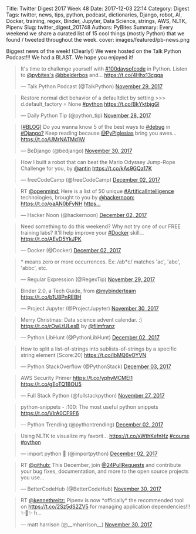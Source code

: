 Title: Twitter Digest 2017 Week 48
Date: 2017-12-03 22:14
Category: Digest
Tags: twitter, news, tips, python, podcast, dictionaries, Django, robot, AI, Docker, training, regex, Binder, Jupyter, Data Science, strings, AWS, NLTK, Pipenv
Slug: twitter_digest_201748
Authors: PyBites
Summary: Every weekend we share a curated list of 15 cool things (mostly Python) that we found / tweeted throughout the week.
cover: images/featured/pb-news.png

Biggest news of the week! (Clearly!) We were hosted on the Talk Python Podcast!!! We had a BLAST. We hope you enjoyed it!

<blockquote class="twitter-tweet"><p>It's time to challenge yourself with <a href="https://twitter.com/search/#100daysofcode" target="_blank">#100daysofcode</a> in Python. Listen to <a href="https://twitter.com/@pybites's" target="_blank">@pybites's</a> <a href="https://twitter.com/@bbelderbos" target="_blank">@bbelderbos</a> and… <a href="https://t.co/4Hhx13cgga" title="https://t.co/4Hhx13cgga" target="_blank">https://t.co/4Hhx13cgga</a></p>— Talk Python Podcast (@TalkPython) <a href="https://twitter.com/TalkPython/status/935953972447318022" data-datetime="2017-11-29T19:29:50+00:00">November 29, 2017</a></blockquote>

<blockquote class="twitter-tweet"><p>Restore normal dict behavior of a defaultdict by setting &gt;&gt;&gt; d.default_factory = None <a href="https://twitter.com/search/#python" target="_blank">#python</a> <a href="https://t.co/BkYktbjgGl" title="https://t.co/BkYktbjgGl" target="_blank">https://t.co/BkYktbjgGl</a></p>— Daily Python Tip (@python_tip) <a href="https://twitter.com/python_tip/status/935439990418477062" data-datetime="2017-11-28T09:27:28+00:00">November 28, 2017</a></blockquote>

<blockquote class="twitter-tweet"><p>[<a href="https://twitter.com/search/#BLOG]" target="_blank">#BLOG]</a> Do you wanna know 5 of the best ways to <a href="https://twitter.com/search/#debug" target="_blank">#debug</a> in <a href="https://twitter.com/search/#Django?" target="_blank">#Django?</a> Keep reading because <a href="https://twitter.com/@PyPiglesias" target="_blank">@PyPiglesias</a> bring you awes… <a href="https://t.co/UMrNATMd1W" title="https://t.co/UMrNATMd1W" target="_blank">https://t.co/UMrNATMd1W</a></p>— BeDjango (@bedjango) <a href="https://twitter.com/bedjango/status/936225857055744000" data-datetime="2017-11-30T13:30:13+00:00">November 30, 2017</a></blockquote>

<blockquote class="twitter-tweet"><p>How I built a robot that can beat the Mario Odyssey Jump-Rope Challenge for you, by <a href="https://twitter.com/@antin" target="_blank">@antin</a> <a href="https://t.co/kAs9GQa17K" title="https://t.co/kAs9GQa17K" target="_blank">https://t.co/kAs9GQa17K</a></p>— freeCodeCamp (@freeCodeCamp) <a href="https://twitter.com/freeCodeCamp/status/936943543247167488" data-datetime="2017-12-02T13:02:02+00:00">December 02, 2017</a></blockquote>    

<blockquote class="twitter-tweet"><p>RT <a href="https://twitter.com/@openmjnd:" target="_blank">@openmjnd:</a> Here is a list of 50 unique <a href="https://twitter.com/search/#ArtificalIntelligence" target="_blank">#ArtificalIntelligence</a> technologies, brought to you by <a href="https://twitter.com/@hackernoon:" target="_blank">@hackernoon:</a> <a href="https://t.co/oaAN0bFyNH" title="https://t.co/oaAN0bFyNH" target="_blank">https://t.co/oaAN0bFyNH</a> <a href="https…" title="https…" target="_blank">https…</a></p>— Hacker Noon (@hackernoon) <a href="https://twitter.com/hackernoon/status/936982689843834882" data-datetime="2017-12-02T15:37:36+00:00">December 02, 2017</a></blockquote>

<blockquote class="twitter-tweet"><p>Need something to do this weekend? Why not try one of our FREE training labs? It'll help improve your <a href="https://twitter.com/search/#Docker" target="_blank">#Docker</a> skill… <a href="https://t.co/AEyD5YkJPK" title="https://t.co/AEyD5YkJPK" target="_blank">https://t.co/AEyD5YkJPK</a></p>— Docker (@Docker) <a href="https://twitter.com/Docker/status/936831813221150720" data-datetime="2017-12-02T05:38:04+00:00">December 02, 2017</a></blockquote>

<blockquote class="twitter-tweet"><p>* means zero or more occurrences. Ex: /ab*c/ matches 'ac', 'abc', 'abbc', etc.</p>— Regular Expression (@RegexTip) <a href="https://twitter.com/RegexTip/status/935901583048609797" data-datetime="2017-11-29T16:01:40+00:00">November 29, 2017</a></blockquote>

<blockquote class="twitter-tweet"><p>Binder 2.0, a Tech Guide, from <a href="https://twitter.com/@mybinderteam" target="_blank">@mybinderteam</a> <a href="https://t.co/b1U8PnREBH" title="https://t.co/b1U8PnREBH" target="_blank">https://t.co/b1U8PnREBH</a></p>— Project Jupyter (@ProjectJupyter) <a href="https://twitter.com/ProjectJupyter/status/936265849366892545" data-datetime="2017-11-30T16:09:08+00:00">November 30, 2017</a></blockquote>

<blockquote class="twitter-tweet"><p>Merry Christmas: Data science advent calendar. :) <a href="https://t.co/rOwLtULesB" title="https://t.co/rOwLtULesB" target="_blank">https://t.co/rOwLtULesB</a> by <a href="https://twitter.com/@filmfranz" target="_blank">@filmfranz</a></p>— Python LibHunt (@PythonLibHunt) <a href="https://twitter.com/PythonLibHunt/status/936899551264305152" data-datetime="2017-12-02T10:07:14+00:00">December 02, 2017</a></blockquote>

<blockquote class="twitter-tweet"><p>How to split a list-of-strings into sublists-of-strings by a specific string element [Score:20] <a href="https://t.co/lbMQ6vOYVN" title="https://t.co/lbMQ6vOYVN" target="_blank">https://t.co/lbMQ6vOYVN</a></p>— Python StackOverflow (@PythonStack) <a href="https://twitter.com/PythonStack/status/937209951403020288" data-datetime="2017-12-03T06:40:39+00:00">December 03, 2017</a></blockquote>

<blockquote class="twitter-tweet"><p>AWS Security Primer <a href="https://t.co/yphyMCMEl1" title="https://t.co/yphyMCMEl1" target="_blank">https://t.co/yphyMCMEl1</a> <a href="https://t.co/gEoTQ1BOU5" title="https://t.co/gEoTQ1BOU5" target="_blank">https://t.co/gEoTQ1BOU5</a></p>— Full Stack Python (@fullstackpython) <a href="https://twitter.com/fullstackpython/status/935290653017362438" data-datetime="2017-11-27T23:34:03+00:00">November 27, 2017</a></blockquote>

<blockquote class="twitter-tweet"><p>python-snippets - :100: The most useful python snippets <a href="https://t.co/VIrA0CF9F6" title="https://t.co/VIrA0CF9F6" target="_blank">https://t.co/VIrA0CF9F6</a></p>— Python Trending (@pythontrending) <a href="https://twitter.com/pythontrending/status/936845296474062848" data-datetime="2017-12-02T06:31:39+00:00">December 02, 2017</a></blockquote>

<blockquote class="twitter-tweet"><p>Using NLTK to visualize my favorit... <a href="https://t.co/xWthKefnHz" title="https://t.co/xWthKefnHz" target="_blank">https://t.co/xWthKefnHz</a> <a href="https://twitter.com/search/#course" target="_blank">#course</a> <a href="https://twitter.com/search/#python" target="_blank">#python</a></p>— import python 🐍 (@importpython) <a href="https://twitter.com/importpython/status/936776199208026113" data-datetime="2017-12-02T01:57:05+00:00">December 02, 2017</a></blockquote>

<blockquote class="twitter-tweet"><p>RT <a href="https://twitter.com/@github:" target="_blank">@github:</a> This December, join <a href="https://twitter.com/@24PullRequests" target="_blank">@24PullRequests</a> and contribute your bug fixes, documentation, and more to the open source projects you use…</p>— BetterCodeHub (@BetterCodeHub) <a href="https://twitter.com/BetterCodeHub/status/936167856231927808" data-datetime="2017-11-30T09:39:44+00:00">November 30, 2017</a></blockquote>

<blockquote class="twitter-tweet"><p>RT <a href="https://twitter.com/@kennethreitz:" target="_blank">@kennethreitz:</a> Pipenv is now *officially* the recommended tool on <a href="https://t.co/2Sz5dS2ZV5" title="https://t.co/2Sz5dS2ZV5" target="_blank">https://t.co/2Sz5dS2ZV5</a> for managing application dependencies!!! ✨🍰✨ h…</p>— matt harrison (@__mharrison__) <a href="https://twitter.com/__mharrison__/status/936356514951872512" data-datetime="2017-11-30T22:09:24+00:00">November 30, 2017</a></blockquote>